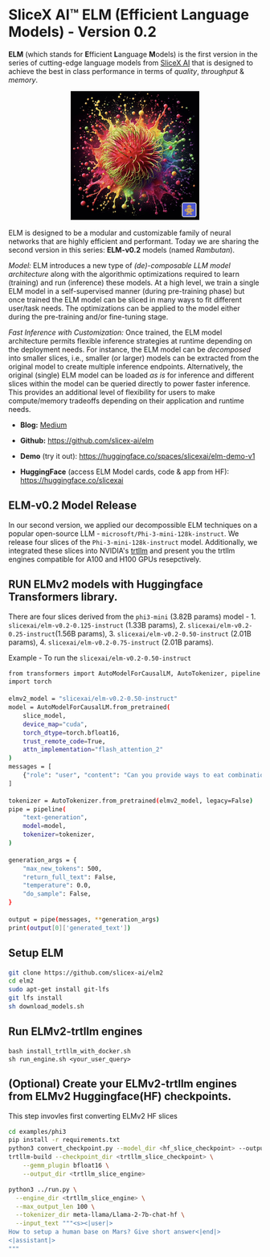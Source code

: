 # SliceX AI™ ELM (Efficient Language Models) - Version 0.2
**ELM** (which stands for **E**fficient **L**anguage **M**odels) is the first version in the series of cutting-edge language models from [SliceX AI](https://slicex.ai) that is designed to achieve the best in class performance in terms of _quality_, _throughput_ & _memory_.

<div align="center">
  <img src="elm-rambutan.png" width="256"/>
</div>

ELM is designed to be a modular and customizable family of neural networks that are highly efficient and performant. Today we are sharing the second version in this series: **ELM-v0.2** models (named _Rambutan_). 

_Model:_ ELM introduces a new type of _(de)-composable LLM model architecture_ along with the algorithmic optimizations required to learn (training) and run (inference) these models. At a high level, we train a single ELM model in a self-supervised manner (during pre-training phase) but once trained the ELM model can be sliced in many ways to fit different user/task needs. The optimizations can be applied to the model either during the pre-training and/or fine-tuning stage. 

_Fast Inference with Customization:_ Once trained, the ELM model architecture permits flexible inference strategies at runtime depending on the deployment needs. For instance, the ELM model can  be _decomposed_ into smaller slices, i.e., smaller (or larger) models can be extracted from the original model to create multiple inference endpoints. Alternatively, the original (single) ELM model can be loaded _as is_ for inference and different slices within the model can be queried directly to power faster inference. This provides an additional level of flexibility for users to make compute/memory tradeoffs depending on their application and runtime needs.

- **Blog:** [Medium](https://medium.com/sujith-ravi/introducing-elm-efficient-customizable-privacy-preserving-llms-cea56e4f727d)

- **Github:** https://github.com/slicex-ai/elm

- **Demo** (try it out): https://huggingface.co/spaces/slicexai/elm-demo-v1

- **HuggingFace** (access ELM Model cards, code & app from HF): https://huggingface.co/slicexai

## ELM-v0.2 Model Release
In our second version, we applied our decompossible ELM techniques on a popular open-source LLM - `microsoft/Phi-3-mini-128k-instruct`. We release four slices of the `Phi-3-mini-128k-instruct` model. Additionally, we integrated these slices into NVIDIA's [trtllm](https://github.com/NVIDIA/TensorRT-LLM) and present you the trtllm engines compatible for A100 and H100 GPUs resepctively.

## RUN ELMv2 models with Huggingface Transformers library.
There are four slices derived from the `phi3-mini` (3.82B params) model - 1. `slicexai/elm-v0.2-0.125-instruct` (1.33B params), 2. `slicexai/elm-v0.2-0.25-instruct`(1.56B params), 3. `slicexai/elm-v0.2-0.50-instruct` (2.01B params), 4. `slicexai/elm-v0.2-0.75-instruct` (2.01B params). 

Example - To run the `slicexai/elm-v0.2-0.50-instruct`
```bash
from transformers import AutoModelForCausalLM, AutoTokenizer, pipeline
import torch

elmv2_model = "slicexai/elm-v0.2-0.50-instruct"
model = AutoModelForCausalLM.from_pretrained( 
    slice_model,  
    device_map="cuda",  
    torch_dtype=torch.bfloat16,  
    trust_remote_code=True,
    attn_implementation="flash_attention_2"
)
messages = [ 
    {"role": "user", "content": "Can you provide ways to eat combinations of bananas and dragonfruits?"}, 
]

tokenizer = AutoTokenizer.from_pretrained(elmv2_model, legacy=False) 
pipe = pipeline( 
    "text-generation", 
    model=model, 
    tokenizer=tokenizer, 
) 

generation_args = { 
    "max_new_tokens": 500, 
    "return_full_text": False, 
    "temperature": 0.0, 
    "do_sample": False, 
} 

output = pipe(messages, **generation_args) 
print(output[0]['generated_text']) 
```

## Setup ELM
```bash
git clone https://github.com/slicex-ai/elm2
cd elm2
sudo apt-get install git-lfs 
git lfs install
sh download_models.sh
```

## Run ELMv2-trtllm engines
```
bash install_trtllm_with_docker.sh
sh run_engine.sh <your_user_query>
```

## (Optional) Create your ELMv2-trtllm engines from ELMv2 Huggingface(HF) checkpoints.
This step invovles first converting ELMv2 HF slices 

```bash
cd examples/phi3
pip install -r requirements.txt
python3 convert_checkpoint.py --model_dir <hf_slice_checkpoint> --output_dir <trtllm_slice_checkpoint>
trtllm-build --checkpoint_dir <trtllm_slice_checkpoint> \
    --gemm_plugin bfloat16 \
    --output_dir <trtllm_slice_engine>
```



```bash
python3 ../run.py \
  --engine_dir <trtllm_slice_engine> \
  --max_output_len 100 \
  --tokenizer_dir meta-llama/Llama-2-7b-chat-hf \
  --input_text """<s><|user|>
How to setup a human base on Mars? Give short answer<|end|>
<|assistant|>
"""
```
